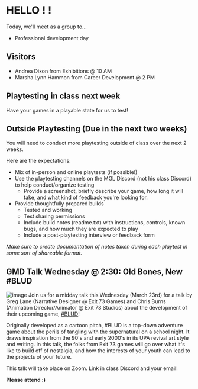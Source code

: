 # HELLO ! !
Today, we'll meet as a group to...
- Professional development day

## Visitors
- Andrea Dixon from Exhibitions @ 10 AM
- Marsha Lynn Hammon from Career Development @ 2 PM

## Playtesting in class next week
Have your games in a playable state for us to test!

## Outside Playtesting (Due in the next two weeks)
You will need to conduct more playtesting outside of class over the next 2 weeks.

Here are the expectations:
- Mix of in-person and online playtests (if possible!)
- Use the playtesting channels on the MGL Discord (not his class Discord) to help conduct/organize testing
    - Provide a screenshot, briefly describe your game, how long it will take, and what kind of feedback you're looking for.
- Provide thoughtfully prepared builds
    - Tested and working
    - Test sharing permissions
    - Include build notes (readme.txt) with instructions, controls, known bugs, and how much they are expected to play
    - Include a post-playtesting interview or feedback form 

_Make sure to create documentation of notes taken during each playtest in some sort of shareable format._

## GMD Talk Wednesday @ 2:30: Old Bones, New #BLUD
![image](/assets/images/blud_promo.png)
Join us for a midday talk this Wednesday (March 23rd) for a talk by Greg Lane (Narrative Designer @ Exit 73 Games) and Chris Burns (Animation Director/Animator @ Exit 73 Studios) about the development of their upcoming game, [#BLUD](http://bludgame.com)!

Originally developed as a cartoon pitch, #BLUD is a top-down adventure game about the perils of tangling with the supernatural on a school night. It draws inspiration from the 90's and early 2000's in its UPA revival art style and writing. In this talk, the folks from Exit 73 games will go over what it's like to build off of nostalgia, and how the interests of your youth can lead to the projects of your future.

This talk will take place on Zoom. Link in class Discord and your email!

__Please attend :)__